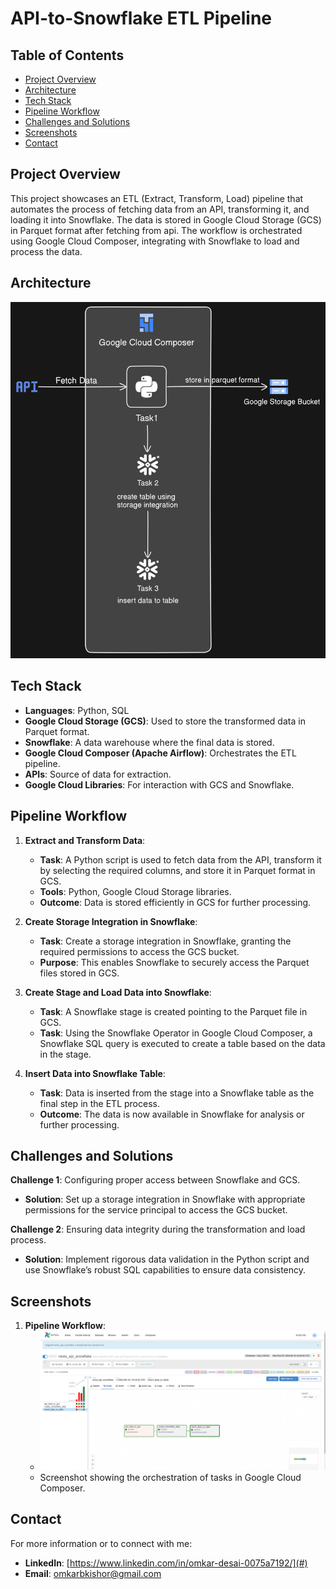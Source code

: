 # API-to-Snowflake ETL Pipeline

## Table of Contents
- [Project Overview](#project-overview)
- [Architecture](#architecture)
- [Tech Stack](#tech-stack)
- [Pipeline Workflow](#pipeline-workflow)
- [Challenges and Solutions](#challenges-and-solutions)
- [Screenshots](#screenshots)
- [Contact](#contact)

## Project Overview
This project showcases an ETL (Extract, Transform, Load) pipeline that automates the process of fetching data from an API, transforming it, and loading it into Snowflake. The data is stored in Google Cloud Storage (GCS) in Parquet format after fetching from api. The workflow is orchestrated using Google Cloud Composer, integrating with Snowflake to load and process the data.

## Architecture
![Architecture Diagram](./architecture.png)

## Tech Stack
- **Languages**: Python, SQL
- **Google Cloud Storage (GCS)**: Used to store the transformed data in Parquet format.
- **Snowflake**: A data warehouse where the final data is stored.
- **Google Cloud Composer (Apache Airflow)**: Orchestrates the ETL pipeline.
- **APIs**: Source of data for extraction.
- **Google Cloud Libraries**: For interaction with GCS and Snowflake.

## Pipeline Workflow
1. **Extract and Transform Data**:
    - **Task**: A Python script is used to fetch data from the API, transform it by selecting the required columns, and store it in Parquet format in GCS.
    - **Tools**: Python, Google Cloud Storage libraries.
    - **Outcome**: Data is stored efficiently in GCS for further processing.

2. **Create Storage Integration in Snowflake**:
    - **Task**: Create a storage integration in Snowflake, granting the required permissions to access the GCS bucket.
    - **Purpose**: This enables Snowflake to securely access the Parquet files stored in GCS.

3. **Create Stage and Load Data into Snowflake**:
    - **Task**: A Snowflake stage is created pointing to the Parquet file in GCS. 
    - **Task**: Using the Snowflake Operator in Google Cloud Composer, a Snowflake SQL query is executed to create a table based on the data in the stage.

4. **Insert Data into Snowflake Table**:
    - **Task**: Data is inserted from the stage into a Snowflake table as the final step in the ETL process.
    - **Outcome**: The data is now available in Snowflake for analysis or further processing.

## Challenges and Solutions
**Challenge 1**: Configuring proper access between Snowflake and GCS.
- **Solution**: Set up a storage integration in Snowflake with appropriate permissions for the service principal to access the GCS bucket.

**Challenge 2**: Ensuring data integrity during the transformation and load process.
- **Solution**: Implement rigorous data validation in the Python script and use Snowflake’s robust SQL capabilities to ensure data consistency.

## Screenshots
1. **Pipeline Workflow**:
    - ![Pipeline Workflow](./dag_run.png)
    - Screenshot showing the orchestration of tasks in Google Cloud Composer.

## Contact
For more information or to connect with me:

- **LinkedIn**: [https://www.linkedin.com/in/omkar-desai-0075a7192/](#)
- **Email**: [omkarbkishor@gmail.com](#)

